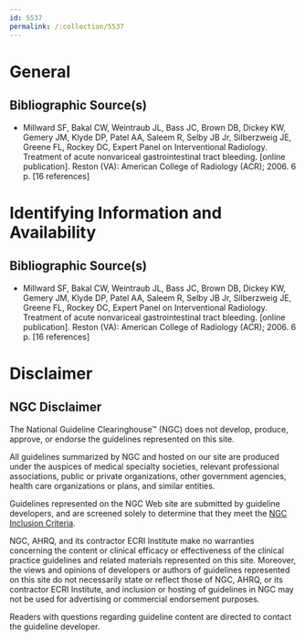 ```yaml
---
id: 5537
permalink: /:collection/5537
---
```


# General

## Bibliographic Source(s)

- Millward SF, Bakal CW, Weintraub JL, Bass JC, Brown DB, Dickey KW, Gemery JM, Klyde DP, Patel AA, Saleem R, Selby JB Jr, Silberzweig JE, Greene FL, Rockey DC, Expert Panel on Interventional Radiology. Treatment of acute nonvariceal gastrointestinal tract bleeding. [online publication]. Reston (VA): American College of Radiology (ACR); 2006. 6 p. [16 references]

# Identifying Information and Availability

## Bibliographic Source(s)

- Millward SF, Bakal CW, Weintraub JL, Bass JC, Brown DB, Dickey KW, Gemery JM, Klyde DP, Patel AA, Saleem R, Selby JB Jr, Silberzweig JE, Greene FL, Rockey DC, Expert Panel on Interventional Radiology. Treatment of acute nonvariceal gastrointestinal tract bleeding. [online publication]. Reston (VA): American College of Radiology (ACR); 2006. 6 p. [16 references]

# Disclaimer

## NGC Disclaimer

The National Guideline Clearinghouse™ (NGC) does not develop, produce, approve, or endorse the guidelines represented on this site.

All guidelines summarized by NGC and hosted on our site are produced under the auspices of medical specialty societies, relevant professional associations, public or private organizations, other government agencies, health care organizations or plans, and similar entities.

Guidelines represented on the NGC Web site are submitted by guideline developers, and are screened solely to determine that they meet the [NGC Inclusion Criteria](/help-and-about/summaries/inclusion-criteria).

NGC, AHRQ, and its contractor ECRI Institute make no warranties concerning the content or clinical efficacy or effectiveness of the clinical practice guidelines and related materials represented on this site. Moreover, the views and opinions of developers or authors of guidelines represented on this site do not necessarily state or reflect those of NGC, AHRQ, or its contractor ECRI Institute, and inclusion or hosting of guidelines in NGC may not be used for advertising or commercial endorsement purposes.

Readers with questions regarding guideline content are directed to contact the guideline developer.

